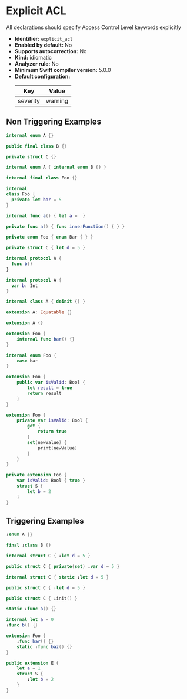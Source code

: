 # Explicit ACL

All declarations should specify Access Control Level keywords explicitly

* **Identifier:** `explicit_acl`
* **Enabled by default:** No
* **Supports autocorrection:** No
* **Kind:** idiomatic
* **Analyzer rule:** No
* **Minimum Swift compiler version:** 5.0.0
* **Default configuration:**
  <table>
  <thead>
  <tr><th>Key</th><th>Value</th></tr>
  </thead>
  <tbody>
  <tr>
  <td>
  severity
  </td>
  <td>
  warning
  </td>
  </tr>
  </tbody>
  </table>

## Non Triggering Examples

```swift
internal enum A {}
```

```swift
public final class B {}
```

```swift
private struct C {}
```

```swift
internal enum A { internal enum B {} }
```

```swift
internal final class Foo {}
```

```swift
internal
class Foo {
  private let bar = 5
}
```

```swift
internal func a() { let a =  }
```

```swift
private func a() { func innerFunction() { } }
```

```swift
private enum Foo { enum Bar { } }
```

```swift
private struct C { let d = 5 }
```

```swift
internal protocol A {
  func b()
}
```

```swift
internal protocol A {
  var b: Int
}
```

```swift
internal class A { deinit {} }
```

```swift
extension A: Equatable {}
```

```swift
extension A {}
```

```swift
extension Foo {
    internal func bar() {}
}
```

```swift
internal enum Foo {
    case bar
}
```

```swift
extension Foo {
    public var isValid: Bool {
        let result = true
        return result
    }
}
```

```swift
extension Foo {
    private var isValid: Bool {
        get {
            return true
        }
        set(newValue) {
            print(newValue)
        }
    }
}
```

```swift
private extension Foo {
    var isValid: Bool { true }
    struct S {
        let b = 2
    }
}
```

## Triggering Examples

```swift
↓enum A {}
```

```swift
final ↓class B {}
```

```swift
internal struct C { ↓let d = 5 }
```

```swift
public struct C { private(set) ↓var d = 5 }
```

```swift
internal struct C { static ↓let d = 5 }
```

```swift
public struct C { ↓let d = 5 }
```

```swift
public struct C { ↓init() }
```

```swift
static ↓func a() {}
```

```swift
internal let a = 0
↓func b() {}
```

```swift
extension Foo {
    ↓func bar() {}
    static ↓func baz() {}
}
```

```swift
public extension E {
    let a = 1
    struct S {
        ↓let b = 2
    }
}
```